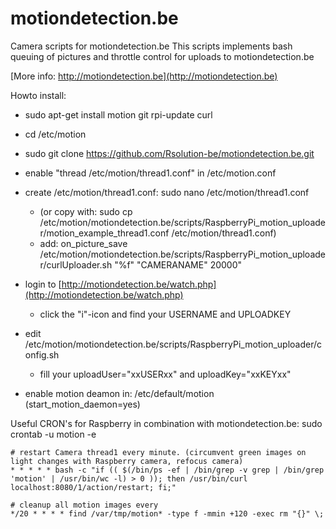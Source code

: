 # motiondetection.be
Camera scripts for motiondetection.be
This scripts implements bash queuing of pictures and throttle control for uploads to motiondetection.be 

[More info: http://motiondetection.be](http://motiondetection.be)


Howto install:
 - sudo apt-get install motion git rpi-update curl
 - cd /etc/motion
 - sudo git clone https://github.com/Rsolution-be/motiondetection.be.git
 - enable "thread /etc/motion/thread1.conf" in /etc/motion.conf
 - create /etc/motion/thread1.conf: sudo nano /etc/motion/thread1.conf
    - (or copy with: sudo cp /etc/motion/motiondetection.be/scripts/RaspberryPi_motion_uploader/motion_example_thread1.conf /etc/motion/thread1.conf)
    - add: on_picture_save /etc/motion/motiondetection.be/scripts/RaspberryPi_motion_uploader/curlUploader.sh "%f" "CAMERANAME" 20000"

 - login to [http://motiondetection.be/watch.php](http://motiondetection.be/watch.php)
    - click the "i"-icon and find your USERNAME and UPLOADKEY

 - edit /etc/motion/motiondetection.be/scripts/RaspberryPi_motion_uploader/config.sh
    - fill your uploadUser="xxUSERxx" and uploadKey="xxKEYxx"

 - enable motion deamon in: /etc/default/motion   (start_motion_daemon=yes)
 



Useful CRON's for Raspberry in combination with motiondetection.be:
sudo crontab -u motion -e

    # restart Camera thread1 every minute. (circumvent green images on light changes with Raspberry camera, refocus camera)
    * * * * * bash -c "if (( $(/bin/ps -ef | /bin/grep -v grep | /bin/grep 'motion' | /usr/bin/wc -l) > 0 )); then /usr/bin/curl localhost:8080/1/action/restart; fi;"

    # cleanup all motion images every
    */20 * * * * find /var/tmp/motion* -type f -mmin +120 -exec rm "{}" \;